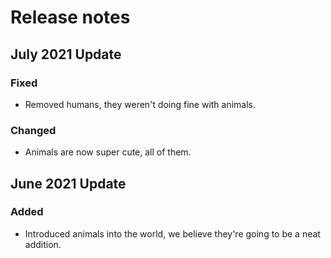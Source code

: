 # Release notes

## July 2021 Update

### Fixed

* Removed humans, they weren't doing fine with animals.

### Changed

* Animals are now super cute, all of them.

## June 2021 Update

### Added

* Introduced animals into the world, we believe they're going to be a neat addition.



